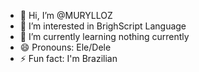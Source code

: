 - 👋 Hi, I’m @MURYLLOZ
- 👀 I’m interested in BrighScript Language
- 🌱 I’m currently learning nothing currently
- 😄 Pronouns: Ele/Dele
- ⚡ Fun fact: I'm Brazilian

<!---
MURYLLOZ/MURYLLOZ is a ✨ special ✨ repository because its `README.md` (this file) appears on your GitHub profile.
You can click the Preview link to take a look at your changes.
--->
